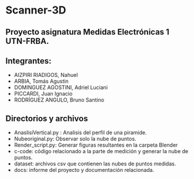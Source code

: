 # Scanner-3D

## Proyecto asignatura Medidas Electrónicas 1 UTN-FRBA.

## Integrantes:

* AIZPIRI RIADIGOS, Nahuel
* ARBIA, Tomás Agustin
* DOMINGUEZ AGOSTINI, Adriel Luciani
* PICCARDI, Juan Ignacio
* RODRÍGUEZ ANGULO, Bruno Santino

## Directorios y archivos

* AnaslisiVertical.py : Analisis del perfil de una piramide.
* Nubeoriginal.py: Observar solo la nube de puntos.
* Render_script.py: Generar figuras resultantes en la carpeta Blender
* c-code: código relacionado a la parte de medición y generar la nube de puntos.
* dataset: archivos csv que contienen las nubes de puntos medidas.
* docs: informe del proyecto y documentación relacionada.
